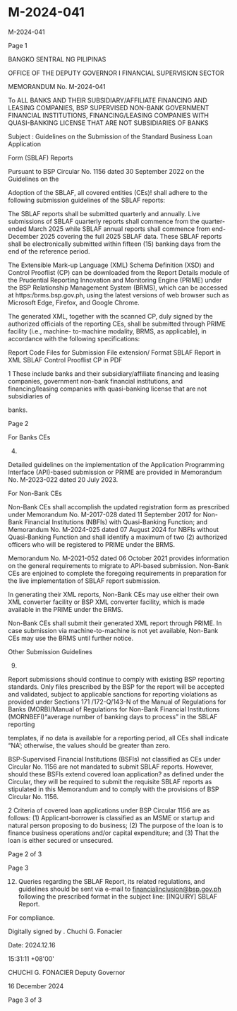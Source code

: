 # M-2024-041

M-2024-041

Page 1

BANGKO SENTRAL NG PILIPINAS

OFFICE OF THE DEPUTY GOVERNOR I FINANCIAL SUPERVISION SECTOR

MEMORANDUM No. M-2024-041

To ALL BANKS AND THEIR SUBSIDIARY/AFFILIATE FINANCING AND LEASING COMPANIES, BSP SUPERVISED NON-BANK GOVERNMENT FINANCIAL INSTITUTIONS, FINANCING/LEASING COMPANIES WITH QUASI-BANKING LICENSE THAT ARE NOT SUBSIDIARIES OF BANKS

Subject : Guidelines on the Submission of the Standard Business Loan Application

Form (SBLAF) Reports

Pursuant to BSP Circular No. 1156 dated 30 September 2022 on the Guidelines on the

Adoption of the SBLAF, all covered entities (CEs)! shall adhere to the following submission guidelines of the SBLAF reports:

The SBLAF reports shall be submitted quarterly and annually. Live submissions of SBLAF quarterly reports shall commence from the quarter-ended March 2025 while SBLAF annual reports shall commence from end-December 2025 covering the full 2025 SBLAF data. These SBLAF reports shall be electronically submitted within fifteen (15) banking days from the end of the reference period.

The Extensible Mark-up Language (XML) Schema Definition (XSD) and Control Prooflist (CP) can be downloaded from the Report Details module of the Prudential Reporting Innovation and Monitoring Engine (PRIME) under the BSP Relationship Management System (BRMS), which can be accessed at https:/brms.bsp.gov.ph, using the latest versions of web browser such as Microsoft Edge, Firefox, and Google Chrome.

The generated XML, together with the scanned CP, duly signed by the authorized officials of the reporting CEs, shall be submitted through PRIME facility (i.e., machine- to-machine modality, BRMS, as applicable), in accordance with the following specifications:

Report Code Files for Submission File extension/ Format SBLAF Report in XML SBLAF Control Prooflist CP in PDF

1 These include banks and their subsidiary/affiliate financing and leasing companies, government non-bank financial institutions, and financing/leasing companies with quasi-banking license that are not subsidiaries of

banks.

Page 2

For Banks CEs

4.

Detailed guidelines on the implementation of the Application Programming Interface (API)-based submission or PRIME are provided in Memorandum No. M-2023-022 dated 20 July 2023.

For Non-Bank CEs

Non-Bank CEs shall accomplish the updated registration form as prescribed under Memorandum No. M-2017-028 dated 11 September 2017 for Non-Bank Financial Institutions (NBFIs) with Quasi-Banking Function; and Memorandum No. M-2024-025 dated 07 August 2024 for NBFls without Quasi-Banking Function and shall identify a maximum of two (2) authorized officers who will be registered to PRIME under the BRMS.

Memorandum No. M-2021-052 dated 06 October 2021 provides information on the general requirements to migrate to APl-based submission. Non-Bank CEs are enjoined to complete the foregoing requirements in preparation for the live implementation of SBLAF report submission.

In generating their XML reports, Non-Bank CEs may use either their own XML converter facility or BSP XML converter facility, which is made available in the PRIME under the BRMS.

Non-Bank CEs shall submit their generated XML report through PRIME. In case submission via machine-to-machine is not yet available, Non-Bank CEs may use the BRMS until further notice.

Other Submission Guidelines

9.

Report submissions should continue to comply with existing BSP reporting standards. Only files prescribed by the BSP for the report will be accepted and validated, subject to applicable sanctions for reporting violations as provided under Sections 171 /172-Q/143-N of the Manual of Regulations for Banks (MORB)/Manual of Regulations for Non-Bank Financial Institutions (MORNBEFI)“average number of banking days to process” in the SBLAF reporting

templates, if no data is available for a reporting period, all CEs shall indicate “NA’; otherwise, the values should be greater than zero.

BSP-Supervised Financial Institutions (BSFls) not classified as CEs under Circular No. 1156 are not mandated to submit SBLAF reports. However, should these BSFls extend covered loan application? as defined under the Circular, they will be required to submit the requisite SBLAF reports as stipulated in this Memorandum and to comply with the provisions of BSP Circular No. 1156.

2 Criteria of covered loan applications under BSP Circular 1156 are as follows: (1) Applicant-borrower is classified as an MSME or startup and natural person proposing to do business; (2) The purpose of the loan is to finance business operations and/or capital expenditure; and (3) That the loan is either secured or unsecured.

Page 2 of 3

Page 3

12. Queries regarding the SBLAF Report, its related regulations, and guidelines should be sent via e-mail to financialinclusion@bsp.gov.ph following the prescribed format in the subject line: [INQUIRY] SBLAF Report.

For compliance.

Digitally signed by . Chuchi G. Fonacier

Date: 2024.12.16

15:31:11 +08'00'

CHUCHI G. FONACIER Deputy Governor

16 December 2024

Page 3 of 3
